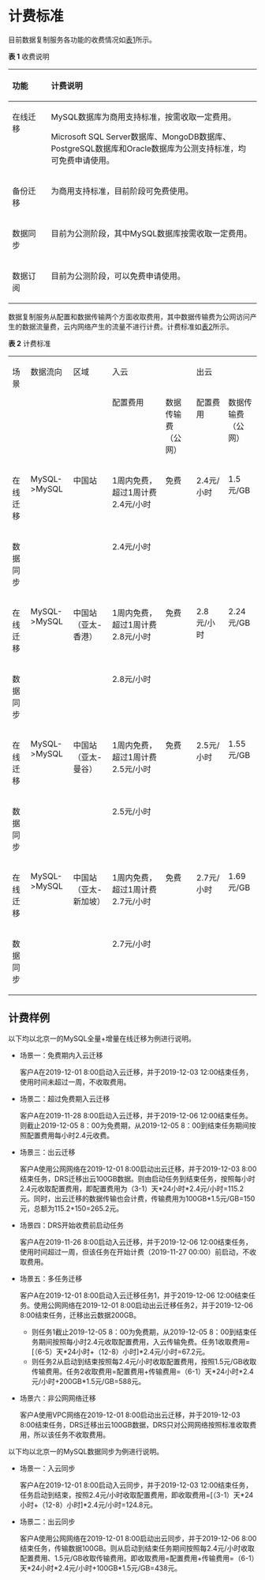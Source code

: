 # 计费标准<a name="drs_01_0020"></a>

目前数据复制服务各功能的收费情况如[表1](#table05448586185)所示。

**表 1**  收费说明

<a name="table05448586185"></a>
<table><thead align="left"><tr id="row154412580188"><th class="cellrowborder" valign="top" width="15.61%" id="mcps1.2.3.1.1"><p id="p95441958181814"><a name="p95441958181814"></a><a name="p95441958181814"></a>功能</p>
</th>
<th class="cellrowborder" valign="top" width="84.39%" id="mcps1.2.3.1.2"><p id="p185441858121816"><a name="p185441858121816"></a><a name="p185441858121816"></a>计费说明</p>
</th>
</tr>
</thead>
<tbody><tr id="row1754475813181"><td class="cellrowborder" valign="top" width="15.61%" headers="mcps1.2.3.1.1 "><p id="p1544165801816"><a name="p1544165801816"></a><a name="p1544165801816"></a>在线迁移</p>
</td>
<td class="cellrowborder" valign="top" width="84.39%" headers="mcps1.2.3.1.2 "><p id="p9415564221"><a name="p9415564221"></a><a name="p9415564221"></a>MySQL数据库为商用支持标准，按需收取一定费用。</p>
<p id="p9544125815181"><a name="p9544125815181"></a><a name="p9544125815181"></a>Microsoft SQL Server数据库、MongoDB数据库、PostgreSQL数据库和Oracle数据库为公测支持标准，均可免费申请使用。</p>
</td>
</tr>
<tr id="row175446582187"><td class="cellrowborder" valign="top" width="15.61%" headers="mcps1.2.3.1.1 "><p id="p4544145819185"><a name="p4544145819185"></a><a name="p4544145819185"></a>备份迁移</p>
</td>
<td class="cellrowborder" valign="top" width="84.39%" headers="mcps1.2.3.1.2 "><p id="p2054415810181"><a name="p2054415810181"></a><a name="p2054415810181"></a>为商用支持标准，目前阶段可免费使用。</p>
</td>
</tr>
<tr id="row6545058171814"><td class="cellrowborder" valign="top" width="15.61%" headers="mcps1.2.3.1.1 "><p id="p6545558111818"><a name="p6545558111818"></a><a name="p6545558111818"></a>数据同步</p>
</td>
<td class="cellrowborder" valign="top" width="84.39%" headers="mcps1.2.3.1.2 "><p id="p14545558161811"><a name="p14545558161811"></a><a name="p14545558161811"></a>目前为公测阶段，其中MySQL数据库按需收取一定费用。</p>
</td>
</tr>
<tr id="row1054505815183"><td class="cellrowborder" valign="top" width="15.61%" headers="mcps1.2.3.1.1 "><p id="p254555813185"><a name="p254555813185"></a><a name="p254555813185"></a>数据订阅</p>
</td>
<td class="cellrowborder" valign="top" width="84.39%" headers="mcps1.2.3.1.2 "><p id="p15545105821815"><a name="p15545105821815"></a><a name="p15545105821815"></a>目前为公测阶段，可以免费申请使用。</p>
</td>
</tr>
</tbody>
</table>

数据复制服务从配置和数据传输两个方面收取费用，其中数据传输费为公网访问产生的数据流量费，云内网络产生的流量不进行计费。计费标准如[表2](#table14521931141616)所示。

**表 2**  计费标准

<a name="table14521931141616"></a>
<table><tbody><tr id="row1252263121618"><td class="cellrowborder" rowspan="2" valign="top"><p id="p1752214318161"><a name="p1752214318161"></a><a name="p1752214318161"></a>场景</p>
</td>
<td class="cellrowborder" rowspan="2" valign="top"><p id="p13522231101610"><a name="p13522231101610"></a><a name="p13522231101610"></a>数据流向</p>
</td>
<td class="cellrowborder" rowspan="2" valign="top"><p id="p15522131191610"><a name="p15522131191610"></a><a name="p15522131191610"></a>区域</p>
</td>
<td class="cellrowborder" colspan="2" valign="top"><p id="p1352273115163"><a name="p1352273115163"></a><a name="p1352273115163"></a>入云</p>
</td>
<td class="cellrowborder" colspan="2" valign="top"><p id="p2522193151614"><a name="p2522193151614"></a><a name="p2522193151614"></a>出云</p>
</td>
</tr>
<tr id="row1892471892017"><td class="cellrowborder" valign="top"><p id="p8924151822018"><a name="p8924151822018"></a><a name="p8924151822018"></a>配置费用</p>
</td>
<td class="cellrowborder" valign="top"><p id="p1092412188207"><a name="p1092412188207"></a><a name="p1092412188207"></a>数据传输费（公网）</p>
</td>
<td class="cellrowborder" valign="top"><p id="p1792416185201"><a name="p1792416185201"></a><a name="p1792416185201"></a>配置费用</p>
</td>
<td class="cellrowborder" valign="top"><p id="p1692413180205"><a name="p1692413180205"></a><a name="p1692413180205"></a>数据传输费（公网）</p>
</td>
</tr>
<tr id="row112031828181915"><td class="cellrowborder" valign="top" width="7.527741677496752%"><p id="p149240186209"><a name="p149240186209"></a><a name="p149240186209"></a>在线迁移</p>
</td>
<td class="cellrowborder" rowspan="2" valign="top" width="14.185744276716985%"><p id="p39241518132014"><a name="p39241518132014"></a><a name="p39241518132014"></a>MySQL-&gt;MySQL</p>
</td>
<td class="cellrowborder" rowspan="2" valign="top" width="16.33509947015895%"><p id="p269534125416"><a name="p269534125416"></a><a name="p269534125416"></a>中国站</p>
</td>
<td class="cellrowborder" valign="top" width="22.763171048685397%"><p id="p19341012105618"><a name="p19341012105618"></a><a name="p19341012105618"></a>1周内免费，超过1周计费2.4元/小时</p>
</td>
<td class="cellrowborder" rowspan="2" valign="top" width="12.716185144456665%"><p id="p20499172611561"><a name="p20499172611561"></a><a name="p20499172611561"></a>免费</p>
</td>
<td class="cellrowborder" rowspan="2" valign="top" width="13.326002199340198%"><p id="p1581619403568"><a name="p1581619403568"></a><a name="p1581619403568"></a>2.4元/小时</p>
</td>
<td class="cellrowborder" rowspan="2" valign="top" width="13.146056183145058%"><p id="p6816940135617"><a name="p6816940135617"></a><a name="p6816940135617"></a>1.5元/GB</p>
</td>
</tr>
<tr id="row352253115162"><td class="cellrowborder" valign="top"><p id="p1452213151619"><a name="p1452213151619"></a><a name="p1452213151619"></a>数据同步</p>
</td>
<td class="cellrowborder" valign="top"><p id="p19341512175616"><a name="p19341512175616"></a><a name="p19341512175616"></a>2.4元/小时</p>
</td>
</tr>
<tr id="row1152210315169"><td class="cellrowborder" valign="top" width="7.527741677496752%"><p id="p17522163119166"><a name="p17522163119166"></a><a name="p17522163119166"></a>在线迁移</p>
</td>
<td class="cellrowborder" rowspan="2" valign="top" width="14.185744276716985%"><p id="p989117155811"><a name="p989117155811"></a><a name="p989117155811"></a>MySQL-&gt;MySQL</p>
<p id="p952273131619"><a name="p952273131619"></a><a name="p952273131619"></a></p>
</td>
<td class="cellrowborder" rowspan="2" valign="top" width="16.33509947015895%"><p id="p5522193120164"><a name="p5522193120164"></a><a name="p5522193120164"></a>中国站（亚太-香港）</p>
<p id="p4522183181616"><a name="p4522183181616"></a><a name="p4522183181616"></a></p>
</td>
<td class="cellrowborder" valign="top" width="22.763171048685397%"><p id="p633115818590"><a name="p633115818590"></a><a name="p633115818590"></a>1周内免费，超过1周计费2.8元/小时</p>
</td>
<td class="cellrowborder" rowspan="2" valign="top" width="12.716185144456665%"><p id="p145221331171612"><a name="p145221331171612"></a><a name="p145221331171612"></a>免费</p>
</td>
<td class="cellrowborder" rowspan="2" valign="top" width="13.326002199340198%"><p id="p165223317165"><a name="p165223317165"></a><a name="p165223317165"></a>2.8 元/小时</p>
<p id="p85225313168"><a name="p85225313168"></a><a name="p85225313168"></a></p>
</td>
<td class="cellrowborder" rowspan="2" valign="top" width="13.146056183145058%"><p id="p65221731181612"><a name="p65221731181612"></a><a name="p65221731181612"></a>2.24元/GB</p>
<p id="p1352218318167"><a name="p1352218318167"></a><a name="p1352218318167"></a></p>
</td>
</tr>
<tr id="row152210310163"><td class="cellrowborder" valign="top"><p id="p105226319161"><a name="p105226319161"></a><a name="p105226319161"></a>数据同步</p>
</td>
<td class="cellrowborder" valign="top"><p id="p1633158105919"><a name="p1633158105919"></a><a name="p1633158105919"></a>2.8元/小时</p>
</td>
</tr>
<tr id="row10523163111610"><td class="cellrowborder" valign="top" width="7.527741677496752%"><p id="p7523193161614"><a name="p7523193161614"></a><a name="p7523193161614"></a>在线迁移</p>
</td>
<td class="cellrowborder" rowspan="2" valign="top" width="14.185744276716985%"><p id="p10523131111618"><a name="p10523131111618"></a><a name="p10523131111618"></a>MySQL-&gt;MySQL</p>
<p id="p1852343119165"><a name="p1852343119165"></a><a name="p1852343119165"></a></p>
</td>
<td class="cellrowborder" rowspan="2" valign="top" width="16.33509947015895%"><p id="p1523153171612"><a name="p1523153171612"></a><a name="p1523153171612"></a>中国站（亚太-曼谷）</p>
<p id="p6523123161615"><a name="p6523123161615"></a><a name="p6523123161615"></a></p>
</td>
<td class="cellrowborder" valign="top" width="22.763171048685397%"><p id="p163363391503"><a name="p163363391503"></a><a name="p163363391503"></a>1周内免费，超过1周计费2.5元/小时</p>
</td>
<td class="cellrowborder" rowspan="2" valign="top" width="12.716185144456665%"><p id="p13541622111"><a name="p13541622111"></a><a name="p13541622111"></a>免费</p>
</td>
<td class="cellrowborder" rowspan="2" valign="top" width="13.326002199340198%"><p id="p18255956300"><a name="p18255956300"></a><a name="p18255956300"></a>2.5元/小时</p>
<p id="p8523203191615"><a name="p8523203191615"></a><a name="p8523203191615"></a></p>
</td>
<td class="cellrowborder" rowspan="2" valign="top" width="13.146056183145058%"><p id="p12523431191611"><a name="p12523431191611"></a><a name="p12523431191611"></a>1.55元/GB</p>
<p id="p1452353113162"><a name="p1452353113162"></a><a name="p1452353113162"></a></p>
</td>
</tr>
<tr id="row1152313115163"><td class="cellrowborder" valign="top"><p id="p16523183112167"><a name="p16523183112167"></a><a name="p16523183112167"></a>数据同步</p>
</td>
<td class="cellrowborder" valign="top"><p id="p12336939602"><a name="p12336939602"></a><a name="p12336939602"></a>2.5元/小时</p>
</td>
</tr>
<tr id="row8523123171610"><td class="cellrowborder" valign="top" width="7.527741677496752%"><p id="p17523133111617"><a name="p17523133111617"></a><a name="p17523133111617"></a>在线迁移</p>
</td>
<td class="cellrowborder" rowspan="2" valign="top" width="14.185744276716985%"><p id="p9523143119168"><a name="p9523143119168"></a><a name="p9523143119168"></a>MySQL-&gt;MySQL</p>
<p id="p85231731111612"><a name="p85231731111612"></a><a name="p85231731111612"></a></p>
</td>
<td class="cellrowborder" rowspan="2" valign="top" width="16.33509947015895%"><p id="p952313318165"><a name="p952313318165"></a><a name="p952313318165"></a>中国站（亚太-新加坡）</p>
<p id="p1152383191618"><a name="p1152383191618"></a><a name="p1152383191618"></a></p>
</td>
<td class="cellrowborder" valign="top" width="22.763171048685397%"><p id="p557111355212"><a name="p557111355212"></a><a name="p557111355212"></a>1周内免费，超过1周计费2.7元/小时</p>
</td>
<td class="cellrowborder" rowspan="2" valign="top" width="12.716185144456665%"><p id="p195813503218"><a name="p195813503218"></a><a name="p195813503218"></a>免费</p>
</td>
<td class="cellrowborder" rowspan="2" valign="top" width="13.326002199340198%"><p id="p165231831191613"><a name="p165231831191613"></a><a name="p165231831191613"></a>2.7元/小时</p>
<p id="p17523153111163"><a name="p17523153111163"></a><a name="p17523153111163"></a></p>
</td>
<td class="cellrowborder" rowspan="2" valign="top" width="13.146056183145058%"><p id="p15234318162"><a name="p15234318162"></a><a name="p15234318162"></a>1.69元/GB</p>
<p id="p1952383110162"><a name="p1952383110162"></a><a name="p1952383110162"></a></p>
</td>
</tr>
<tr id="row1352393111163"><td class="cellrowborder" valign="top"><p id="p1252319315162"><a name="p1252319315162"></a><a name="p1252319315162"></a>数据同步</p>
</td>
<td class="cellrowborder" valign="top"><p id="p135712351628"><a name="p135712351628"></a><a name="p135712351628"></a>2.7元/小时</p>
</td>
</tr>
</tbody>
</table>

## 计费样例<a name="section146481332428"></a>

以下均以北京一的MySQL全量+增量在线迁移为例进行说明。

-   场景一：免费期内入云迁移

    客户A在2019-12-01 8:00启动入云迁移，并于2019-12-03 12:00结束任务，使用时间未超过一周，不收取费用。

-   场景二：超过免费期入云迁移

    客户A在2019-11-28 8:00启动入云迁移，并于2019-12-06 12:00结束任务。则截止2019-12-05 8：00为免费期，从2019-12-05 8：00到结束任务期间按照配置费用每小时2.4元收费。


-   场景三：出云迁移

    客户A使用公网网络在2019-12-01 8:00启动出云迁移，并于2019-12-03 8:00结束任务，DRS迁移出云100GB数据。则由启动任务到结束任务，按照每小时2.4元收取配置费用，即配置费用为（3-1）天\*24小时\*2.4元/小时=115.2元。同时，出云迁移的数据传输也会计费，传输费用为100GB\*1.5元/GB=150元，总额为115.2+150=265.2元。


-   场景四：DRS开始收费前启动任务

    客户A在2019-11-26 8:00启动入云迁移，并于2019-12-06 12:00结束任务，使用时间超过一周，但该任务在开始计费（2019-11-27 00:00）前启动，不收取费用。

-   场景五：多任务迁移

    客户A在2019-12-01 8:00启动入云迁移任务1，并于2019-12-06 12:00结束任务。使用公网网络在2019-12-01 8:00启动出云迁移任务2，并于2019-12-06 8:00结束任务，迁移出云数据200GB。

    -   则任务1截止2019-12-05 8：00为免费期，从2019-12-05 8：00到结束任务期间按照每小时2.4元收取配置费用，入云传输免费。任务1收取费用=\[（6-5）天\*24小时+（12-8）小时\]\*2.4元/小时=67.2元。
    -   则任务2从启动到结束按照每2.4元/小时收取配置费用，按照1.5元/GB收取传输费用。任务2收取费用=配置费用+传输费用=（6-1）天\*24小时\*2.4元/小时+200GB\*1.5元/GB=588元。

-   场景六：非公网网络迁移

    客户A使用VPC网络在2019-12-01 8:00启动出云迁移，并于2019-12-03 8:00结束任务，DRS迁移出云100GB数据，DRS只对公网网络按照标准收取费用，所以该任务不收取费用。


以下均以北京一的MySQL数据同步为例进行说明。

-   场景一：入云同步

    客户A在2019-12-01 8:00启动入云同步，并于2019-12-03 12:00结束任务，任务启动到结束，按照2.4元/小时收取配置费用，即收取费用=\[（3-1）天\*24小时+（12-8）小时\]\*2.4元/小时=124.8元。

-   场景二：出云同步

    客户A使用公网网络在2019-12-01 8:00启动出云同步，并于2019-12-06 8:00结束任务，传输数据100GB。则从启动到结束任务期间按照每2.4元/小时收取配置费用、1.5元/GB收取传输费用。即收取费用=配置费用+传输费用=（6-1）天\*24小时\*2.4元/小时+100GB\*1.5元/GB=438元。


